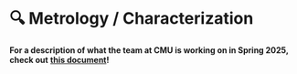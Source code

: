 # 🔍 Metrology / Characterization

**For a description of what the team at CMU is working on in Spring 2025, check out** [**this document**](https://docs.google.com/document/d/1mPezRVWu7PNa3ggTOlxjDEdb9D6B84CEXgIU-5ACNHs/edit?usp=sharing)**!**

